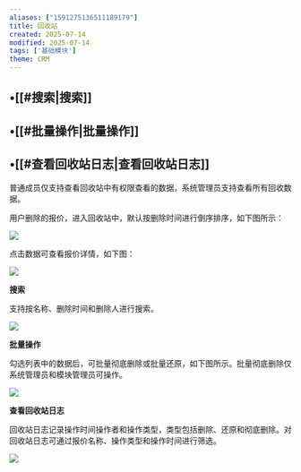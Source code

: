 ```yaml
---
aliases: ["1591275136511189179"]
title: 回收站
created: 2025-07-14
modified: 2025-07-14
tags: ['基础模块']
theme: CRM
---
```


## •[[#搜索|搜索]]

## •[[#批量操作|批量操作]]

## •[[#查看回收站日志|查看回收站日志]]

普通成员仅支持查看回收站中有权限查看的数据，系统管理员支持查看所有回收数据。

用户删除的报价，进入回收站中，默认按删除时间进行倒序排序，如下图所示：

![](19249916f4c9738eaadf45b7de067965.jpg)

点击数据可查看报价详情，如下图：

![](0329bf117b7bf60a077f19eeba97044a.jpg)

**搜索**

支持按名称、删除时间和删除人进行搜索。

![](0c1fb4b5de06a32a46bb12e172982d62.jpg)

**批量操作**

勾选列表中的数据后，可批量彻底删除或批量还原，如下图所示。批量彻底删除仅系统管理员和模块管理员可操作。

![](884d66ae98ed323702d6763d49566842.jpg)

**查看回收站日志**

回收站日志记录操作时间操作者和操作类型，类型包括删除、还原和彻底删除。对回收站日志可通过报价名称、操作类型和操作时间进行筛选。

![](b58233c913c31994fa4c2b13e2374c64.jpg)